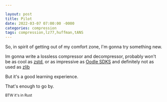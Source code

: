 ```yaml
---

layout: post
title: Pilot
date: 2022-03-07 07:00:00 -0000
categories: compression
tags: compression,lz77,huffman,tANS
---
```


So, in spirit of getting out of my comfort zone, I'm gonna try something new.

Im gonna write a lossless compressor and decompressor, probably won't be as cool as [zstd](https://github.com/facebook/zstd), or as impressive as [Oodle SDKS](http://www.radgametools.com/oodlecompressors.htm) and definitely not as used as [zlib](https://github.com/madler/zlib)

But it's a good learning experience.

That's enough to go by.

<small>BTW it's in Rust</small>
